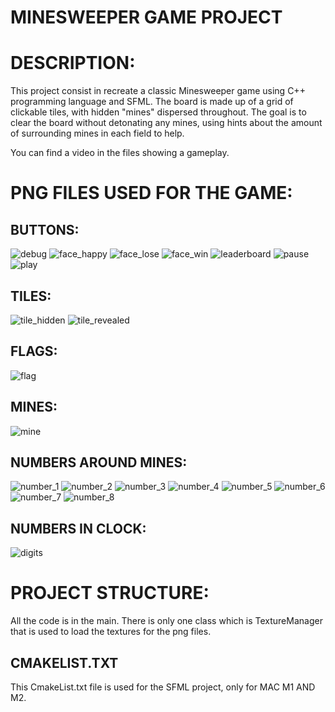 # MINESWEEPER GAME PROJECT

# DESCRIPTION:
This project consist in recreate a classic Minesweeper game using C++ programming language and SFML. The board is made up of a grid of clickable tiles, with hidden "mines" dispersed throughout. The goal is to clear the board without detonating any mines, using hints about the amount of surrounding mines in each field to help.

You can find a video in the files showing a gameplay. 

# PNG FILES USED FOR THE GAME:

## BUTTONS:
![debug](https://github.com/juanpostiglione/Minesweeper-Game/assets/128395993/65ce972e-51e0-407a-960e-3af45a152120)
![face_happy](https://github.com/juanpostiglione/Minesweeper-Game/assets/128395993/91e9f2d5-3be1-424e-a872-24631e65d1ee)
![face_lose](https://github.com/juanpostiglione/Minesweeper-Game/assets/128395993/f4caec46-4899-49dd-b791-72022011d4bf)
![face_win](https://github.com/juanpostiglione/Minesweeper-Game/assets/128395993/2dcf2622-1869-4805-a3d1-693e71a1d7bf)
![leaderboard](https://github.com/juanpostiglione/Minesweeper-Game/assets/128395993/21698508-f676-40de-af96-56cde2908ac9)
![pause](https://github.com/juanpostiglione/Minesweeper-Game/assets/128395993/5e52d1a9-3fc6-4a1b-873c-cf4ffbca5ee4)
![play](https://github.com/juanpostiglione/Minesweeper-Game/assets/128395993/0b27519b-368f-4df8-972b-413fc8eb186a)

## TILES:
![tile_hidden](https://github.com/juanpostiglione/Minesweeper-Game/assets/128395993/4a894600-9faf-4ac6-9faf-64d4ab0279ac)
![tile_revealed](https://github.com/juanpostiglione/Minesweeper-Game/assets/128395993/88175691-4a01-4898-9378-80fd857eb5fd)

## FLAGS:
![flag](https://github.com/juanpostiglione/Minesweeper-Game/assets/128395993/4d2ea122-9d78-4756-b928-4120b752fbd2)

## MINES:
![mine](https://github.com/juanpostiglione/Minesweeper-Game/assets/128395993/1d805898-da83-4b34-b4fe-da68b0654c44)

## NUMBERS AROUND MINES:
![number_1](https://github.com/juanpostiglione/Minesweeper-Game/assets/128395993/8f9ee454-e022-4a83-980f-ae55d44cadad)
![number_2](https://github.com/juanpostiglione/Minesweeper-Game/assets/128395993/eec57542-e86b-4489-8020-306c06a8d2ee)
![number_3](https://github.com/juanpostiglione/Minesweeper-Game/assets/128395993/2948aeb4-75f4-4d57-8636-fa02c5113f38)
![number_4](https://github.com/juanpostiglione/Minesweeper-Game/assets/128395993/4b1c5d3e-b30c-4fbe-a958-92e63e61288b)
![number_5](https://github.com/juanpostiglione/Minesweeper-Game/assets/128395993/92a14313-a947-4aac-a750-dfd573bcc45b)
![number_6](https://github.com/juanpostiglione/Minesweeper-Game/assets/128395993/85048e0b-27bb-485c-b891-7301e19a2c1a)
![number_7](https://github.com/juanpostiglione/Minesweeper-Game/assets/128395993/1c610ed2-3b24-4a85-9281-ac5f4813e1f9)
![number_8](https://github.com/juanpostiglione/Minesweeper-Game/assets/128395993/c2de104f-aa89-4c3b-85d1-e024bf694e1f)

## NUMBERS IN CLOCK:
![digits](https://github.com/juanpostiglione/Minesweeper-Game/assets/128395993/4b231f05-19a8-4104-84bf-08f7f79d23b1)

# PROJECT STRUCTURE:
All the code is in the main. There is only one class which is TextureManager that is used to load the textures for the png files.

## CMAKELIST.TXT
This CmakeList.txt file is used for the SFML project, only for MAC M1 AND M2.























